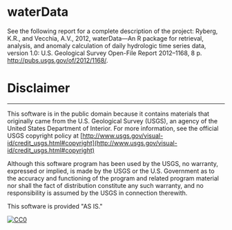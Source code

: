 # waterData

See the following report for a complete description of the project: Ryberg, K.R., and Vecchia, A.V., 2012, waterData—An R package for retrieval, analysis, and anomaly calculation of daily hydrologic time series data, version 1.0: U.S. Geological Survey Open-File Report 2012–1168, 8 p. http://pubs.usgs.gov/of/2012/1168/.


# Disclaimer
----------
This software is in the public domain because it contains materials that originally came from the U.S. Geological Survey  (USGS), an agency of the United States Department of Interior. For more information, see the official USGS copyright policy at [http://www.usgs.gov/visual-id/credit_usgs.html#copyright](http://www.usgs.gov/visual-id/credit_usgs.html#copyright)

Although this software program has been used by the USGS, no warranty, expressed or implied, is made by the USGS or the U.S. Government as to the accuracy and functioning of the program and related program material nor shall the fact of distribution constitute any such warranty, and no responsibility is assumed by the USGS in connection therewith.

This software is provided "AS IS."

 [
   ![CC0](http://i.creativecommons.org/p/zero/1.0/88x31.png)
 ](http://creativecommons.org/publicdomain/zero/1.0/)
